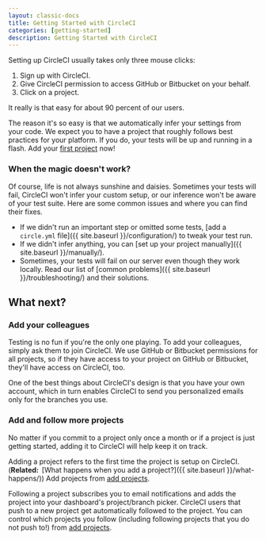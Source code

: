 ```yaml
---
layout: classic-docs
title: Getting Started with CircleCI
categories: [getting-started]
description: Getting Started with CircleCI
---
```


Setting up CircleCI usually takes only three mouse clicks:

1.  Sign up with CircleCI.
2.  Give CircleCI permission to access GitHub or Bitbucket on your behalf.
3.  Click on a project.

It really is that easy for about 90 percent of our users.

The reason it's so easy is that we automatically infer your settings from your code.
We expect you to have a project that roughly follows best practices for your platform.
If you do, your tests will be up and running in a flash.
Add
your [first project](https://circleci.com/dashboard) now!

### When the magic doesn't work?

Of course, life is not always sunshine and daisies.
Sometimes your tests will fail, CircleCI won't infer your custom setup, or our inference won't be aware of your test suite.
Here are some common issues and where you can find their fixes.

*   If we didn't run an important step or omitted some tests,
    [add a `circle.yml` file]({{ site.baseurl }}/configuration/)
    to tweak your test run.
*   If we didn't infer anything, you can [set up your project manually]({{ site.baseurl }}/manually/).
*   Sometimes, your tests will fail on our server even though they work locally.
    Read our list of [common problems]({{ site.baseurl }}/troubleshooting/) and their solutions.

## What next?

### Add your colleagues

Testing is no fun if you're the only one playing.
To add your colleagues, simply ask them to join CircleCI.
We use GitHub or Bitbucket permissions for all projects, so if they have access to your project on GitHub or Bitbucket, they'll have access on CircleCI, too.

One of the best things about CircleCI's design is that you have your own account, which in turn enables CircleCI to send you personalized emails only for the branches you use.

### Add and follow more projects

No matter if you commit to a project only once a month or if a project is just getting started, adding it to CircleCI will help keep it on track. 

Adding a project refers to the first time the project is setup on CircleCI.
(**Related: &nbsp;**[What happens when you add a project?]({{ site.baseurl }}/what-happens/))
Add projects from [add projects](https://circleci.com/add-projects).

Following a project subscribes you to email notifications and adds the project into your dashboard's project/branch picker. CircleCI users that push to a new project get automatically followed to the project. You can control which projects you follow (including following projects that you do not push to!) from [add projects](https://circleci.com/add-projects).



